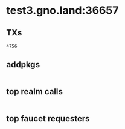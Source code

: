 # test3.gno.land:36657

## TXs
```
4756
```

## addpkgs
```
```

## top realm calls
```
```

## top faucet requesters
```
```

